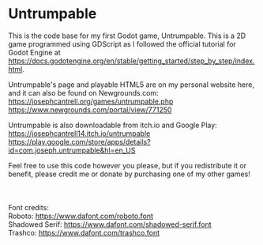 # Untrumpable
This is the code base for my first Godot game, Untrumpable.  This is a 2D game programmed using GDScript as I followed the official tutorial for Godot Engine at https://docs.godotengine.org/en/stable/getting_started/step_by_step/index.html.

Untrumpable's page and playable HTML5 are on my personal website here, and it can also be found on Newgrounds.com:
https://josephcantrell.org/games/untrumpable.php
https://www.newgrounds.com/portal/view/771250

Untrumpable is also downloadable from itch.io and Google Play:
https://josephcantrell14.itch.io/untrumpable
https://play.google.com/store/apps/details?id=com.joseph.untrumpable&hl=en_US

Feel free to use this code however you please, but if you redistribute it or benefit, please credit me or donate by purchasing one of my other games!
<br><br><br><br>
Font credits:<br>
Roboto: https://www.dafont.com/roboto.font<br>
Shadowed Serif: https://www.dafont.com/shadowed-serif.font<br>
Trashco: https://www.dafont.com/trashco.font<br>
